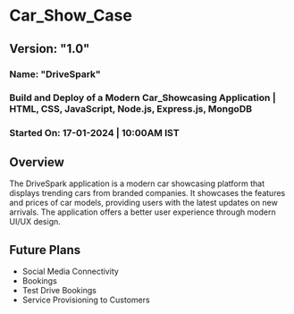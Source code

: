 # Car_Show_Case
## Version: "1.0"

### Name: "DriveSpark"
### Build and Deploy of a Modern Car_Showcasing Application | HTML, CSS, JavaScript, Node.js, Express.js, MongoDB
### Started On: 17-01-2024 | 10:00AM IST

## Overview
The DriveSpark application is a modern car showcasing platform that displays trending cars from branded companies. It showcases the features and prices of car models, providing users with the latest updates on new arrivals. The application offers a better user experience through modern UI/UX design.

## Future Plans
- Social Media Connectivity
- Bookings
- Test Drive Bookings
- Service Provisioning to Customers
